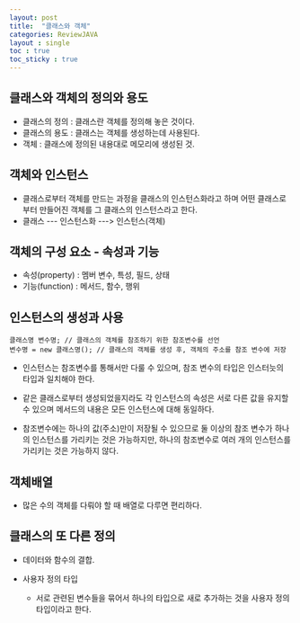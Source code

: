 ```yaml
---
layout: post
title:  "클래스와 객체"
categories: ReviewJAVA
layout : single
toc : true 
toc_sticky : true
---
```


## 클래스와 객체의 정의와 용도

- 클래스의 정의 : 클래스란 객체를 정의해 놓은 것이다.
- 클래스의 용도 : 클래스는 객체를 생성하는데 사용된다.
- 객체 : 클래스에 정의된 내용대로 메모리에 생성된 것.



## 객체와 인스턴스

- 클래스로부터 객체를 만드는 과정을 클래스의 인스턴스화라고 하며 어떤 클래스로부터 만들어진 객체를 그 클래스의 인스턴스라고 한다.
- 클래스 --- 인스턴스화 ---> 인스턴스(객체)



## 객체의 구성 요소 - 속성과 기능

- 속성(property) : 멤버 변수, 특성, 필드, 상태
- 기능(function) : 메서드, 함수, 행위



## 인스턴스의 생성과 사용

```
클래스명 변수명; // 클래스의 객체를 참조하기 위한 참조변수를 선언
변수명 = new 클래스명(); // 클래스의 객체를 생성 후, 객체의 주소를 참조 변수에 저장
```

- 인스턴스는 참조변수를 통해서만 다룰 수 있으며, 참조 변수의 타입은 인스터늣의 타입과 일치해야 한다.

- 같은 클래스로부터 생성되었을지라도 각 인스턴스의 속성은 서로 다른 값을 유지할 수 있으며 메서드의 내용은 모든 인스턴스에 대해 동일하다.
- 참조변수에는 하나의 값(주소)만이 저장될 수 있으므로 둘 이상의 참조 변수가 하나의 인스턴스를 가리키는 것은 가능하지만, 하나의 참조변수로 여러 개의 인스턴스를 가리키는 것은 가능하지 않다.



## 객체배열

- 많은 수의 객체를 다뤄야 할 때 배열로 다루면 편리하다.



## 클래스의 또 다른 정의

- 데이터와 함수의 결합.

- 사용자 정의 타입

  - 서로 관련된 변수들을 묶어서 하나의 타입으로 새로 추가하는 것을 사용자 정의 타입이라고 한다.

  